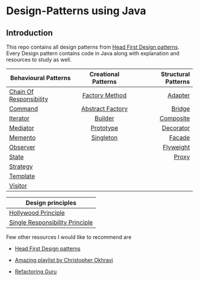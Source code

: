 # Design-Patterns using Java

## Introduction
This repo contains all design patterns from [Head First Design patterns](http://shop.oreilly.com/product/9780596007126.do). Every Design pattern contains code in Java along with explanation and resources to study as well.


| Behavioural Patterns                                                                                             | Creational Patterns                                                                                                       | Structural Patterns |
| ---------------------------------------------------------------------------------------------------------------- | :-----------------------------------------------------------------------------------------------------------------------: | -------------------------------------------------------------------------------------: |
| [Chain Of Responsibility](https://github.com/piyush6348/Design-Patterns/tree/master/Chain%20of%20Responsibility) | [Factory Method](https://github.com/piyush6348/Design-Patterns/tree/master/Factory%20Patterns/Factory%20Method%20Pattern) | [Adapter](https://github.com/piyush6348/Design-Patterns/tree/master/Adapter%20Pattern) |
| [Command](https://github.com/piyush6348/Design-Patterns/tree/master/Command%20Pattern) | [Abstract Factory](https://github.com/piyush6348/Design-Patterns/tree/master/Factory%20Patterns/Abstract%20Factory%20Pattern) | [Bridge](https://github.com/piyush6348/Design-Patterns/tree/master/Bridge%20Pattern) |
| [Iterator](https://github.com/piyush6348/Design-Patterns/tree/master/Iterator%20Pattern) | [Builder](https://github.com/piyush6348/Design-Patterns/tree/master/Builder%20Pattern) | [Composite](https://github.com/piyush6348/Design-Patterns/tree/master/Composite%20Pattern) |
| [Mediator](https://github.com/piyush6348/Design-Patterns/tree/master/Mediator%20Pattern) | [Prototype](https://github.com/piyush6348/Design-Patterns/tree/master/Prototype%20Pattern) | [Decorator](https://github.com/piyush6348/Design-Patterns/tree/master/Decorator%20Pattern) |
| [Memento](https://github.com/piyush6348/Design-Patterns/tree/master/Memento%20Pattern) | [Singleton](https://github.com/piyush6348/Design-Patterns/tree/master/Singleton%20Pattern) | [Facade](https://github.com/piyush6348/Design-Patterns/tree/master/Facade%20Pattern) |
| [Observer](https://github.com/piyush6348/Design-Patterns/tree/master/Observer%20Pattern) | | [Flyweight](https://github.com/piyush6348/Design-Patterns/tree/master/Flyweight%20Pattern) |
| [State](https://github.com/piyush6348/Design-Patterns/tree/master/State%20Pattern) | | [Proxy](https://github.com/piyush6348/Design-Patterns/tree/master/Proxy%20Pattern) |
| [Strategy](https://github.com/piyush6348/Design-Patterns/tree/master/Strategy%20Pattern) |
| [Template](https://github.com/piyush6348/Design-Patterns/tree/master/Template%20Pattern) |
| [Visitor](https://github.com/piyush6348/Design-Patterns/tree/master/Visitor%20Pattern) |       


| Design principles |
| ----------------- |
| [Hollywood Principle](https://github.com/piyush6348/Design-Patterns/tree/master/Design%20Principles/Hollywood%20Principle) |
| [Single Responsibility Principle](https://github.com/piyush6348/Design-Patterns/tree/master/Design%20Principles/Single%20Responsibility%20Principle) |

Few other resources I would like to recommend are

- [Head First Design patterns](http://shop.oreilly.com/product/9780596007126.do)

- [Amazing playlist by Christopher Okhravi](https://www.youtube.com/playlist?list=PLrhzvIcii6GNjpARdnO4ueTUAVR9eMBpc)

- [Refactoring Guru](https://refactoring.guru/)
